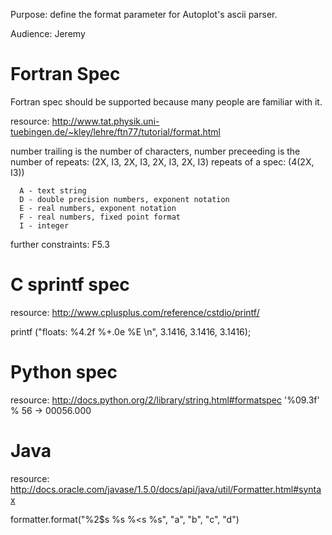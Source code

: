 Purpose: define the format parameter for Autoplot's ascii parser.

Audience: Jeremy

# Fortran Spec

Fortran spec should be supported because many people are familiar with
it.

resource:
<http://www.tat.physik.uni-tuebingen.de/~kley/lehre/ftn77/tutorial/format.html>

number trailing is the number of characters, number preceeding is the
number of repeats: (2X, I3, 2X, I3, 2X, I3, 2X, I3) repeats of a spec:
(4(2X, I3))

`  A - text string`  
`  D - double precision numbers, exponent notation`  
`  E - real numbers, exponent notation`  
`  F - real numbers, fixed point format`  
`  I - integer`

further constraints: F5.3

# C sprintf spec

resource: <http://www.cplusplus.com/reference/cstdio/printf/>

printf ("floats: %4.2f %+.0e %E \\n", 3.1416, 3.1416, 3.1416);

# Python spec

resource: <http://docs.python.org/2/library/string.html#formatspec>
'%09.3f' % 56 -\> 00056.000

# Java

resource:
<http://docs.oracle.com/javase/1.5.0/docs/api/java/util/Formatter.html#syntax>

formatter.format("%2$s %s %\<s %s", "a", "b", "c", "d")
